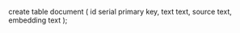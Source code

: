 create table document (
    id serial primary key,
    text text,
    source text,
    embedding text
);